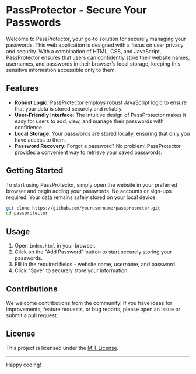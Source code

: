 # PassProtector - Secure Your Passwords

Welcome to PassProtector, your go-to solution for securely managing your passwords. This web application is designed with a focus on user privacy and security. With a combination of HTML, CSS, and JavaScript, PassProtector ensures that users can confidently store their website names, usernames, and passwords in their browser's local storage, keeping this sensitive information accessible only to them.


## Features

- **Robust Logic**: PassProtector employs robust JavaScript logic to ensure that your data is stored securely and reliably.
- **User-Friendly Interface**: The intuitive design of PassProtector makes it easy for users to add, view, and manage their passwords with confidence.
- **Local Storage**: Your passwords are stored locally, ensuring that only you have access to them.
- **Password Recovery**: Forgot a password? No problem! PassProtector provides a convenient way to retrieve your saved passwords.

## Getting Started

To start using PassProtector, simply open the website in your preferred browser and begin adding your passwords. No accounts or sign-ups required. Your data remains safely stored on your local device.

```bash
git clone https://github.com/yourusername/passprotector.git
cd passprotector
```

## Usage

1. Open `index.html` in your browser.
2. Click on the "Add Password" button to start securely storing your passwords.
3. Fill in the required fields - website name, username, and password.
4. Click "Save" to securely store your information.

## Contributions

We welcome contributions from the community! If you have ideas for improvements, feature requests, or bug reports, please open an issue or submit a pull request.

## License

This project is licensed under the [MIT License](LICENSE).

---


 Happy coding!
